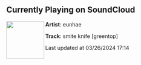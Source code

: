 ## Currently Playing on SoundCloud

[<img align="left" width="100" src="https://i1.sndcdn.com/artworks-uArzM6DUjhURjNey-RxFf3w-t500x500.jpg">](https://soundcloud.com/eunhae/smite-knife?in=saxurn/sets/tmp/)

**Artist**: eunhae 

**Track**: smite knife [greentop]

Last updated at 03/26/2024 17:14
